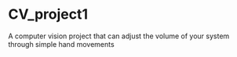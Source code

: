 # CV_project1
A computer vision project that can adjust the volume of your system through simple hand movements

